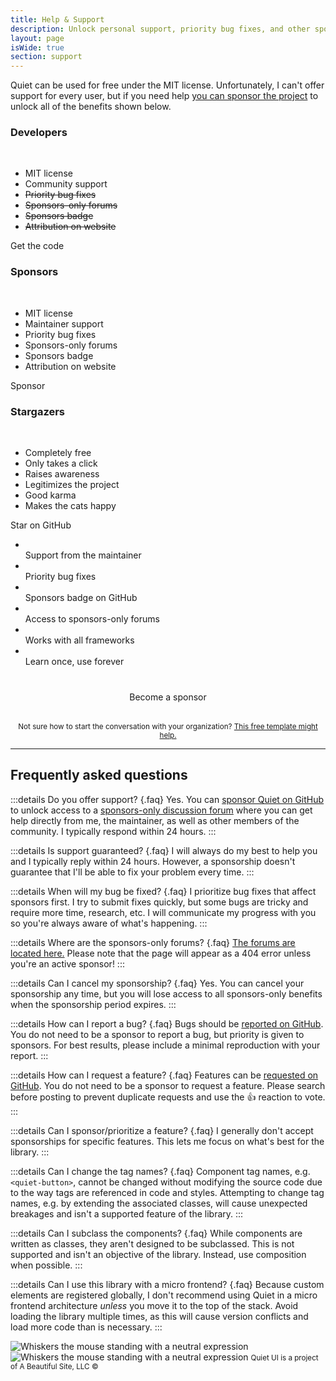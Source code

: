 ```yaml
---
title: Help & Support
description: Unlock personal support, priority bug fixes, and other sponsor-only benefits with a sponsorship!
layout: page
isWide: true
section: support
---
```


Quiet can be used for free under the MIT license. Unfortunately, I can't offer support for every user, but if you need help [you can sponsor the project](https://github.com/sponsors/quietui) to unlock all of the benefits shown below.

<div class="sponsor-tiers">
  <div class="sponsor-tier">
    <quiet-icon class="sponsor-tier-icon" name="code" style="color: #7db664;"></quiet-icon>
    <h3 data-no-anchor>Developers</h3><br>
    <ul>
      <li><quiet-icon name="check" style="color: #7db664;"></quiet-icon> MIT license</li>
      <li><quiet-icon name="check" style="color: #7db664;"></quiet-icon> Community support</li>
      <li><quiet-icon name="x" style="color: #b91c1c;"></quiet-icon> <s>Priority bug fixes</s></li>
      <li><quiet-icon name="x" style="color: #b91c1c;"></quiet-icon> <s>Sponsors-only forums</s></li>
      <li><quiet-icon name="x" style="color: #b91c1c;"></quiet-icon> <s>Sponsors badge</s></li>
      <li><quiet-icon name="x" style="color: #b91c1c;"></quiet-icon> <s>Attribution on website</s></li>
    </ul>
    <quiet-button pill href="https://github.com/quietui/quiet/" target="_blank">
      <quiet-icon slot="start" name="brand-github"></quiet-icon>
      Get the code
    </quiet-button>
  </div>

  <div class="sponsor-tier">
    <quiet-icon class="sponsor-tier-icon" name="heart-handshake" style="color: #7577c5;"></quiet-icon>
    <h3 data-no-anchor>Sponsors</h3><br>
    <ul>
      <li><quiet-icon name="check" style="color: #7db664;"></quiet-icon> MIT license</li>
      <li><quiet-icon name="check" style="color: #7db664;"></quiet-icon> Maintainer support</li>
      <li><quiet-icon name="check" style="color: #7db664;"></quiet-icon> Priority bug fixes</li>
      <li><quiet-icon name="check" style="color: #7db664;"></quiet-icon> Sponsors-only forums</li>
      <li><quiet-icon name="check" style="color: #7db664;"></quiet-icon> Sponsors badge</li>
      <li><quiet-icon name="check" style="color: #7db664;"></quiet-icon> Attribution on website</li>
    </ul>
    <quiet-button variant="primary" appearance="outline" pill href="https://github.com/sponsors/quietui" target="_blank">
      <quiet-icon slot="start" family="filled" name="heart" style="color: deeppink;"></quiet-icon>
      Sponsor
    </quiet-button>
  </div>

  <div class="sponsor-tier">
    <quiet-icon class="sponsor-tier-icon" name="comet" style="color: #c5a231;"></quiet-icon>
    <h3 data-no-anchor>Stargazers</h3><br>
    <ul>
      <li><quiet-icon name="coins" style="color: #c5a231;"></quiet-icon> Completely free</li>
      <li><quiet-icon name="pointer" style="color: #e886a7;"></quiet-icon> Only takes a click</li>
      <li><quiet-icon name="award" style="color: #58acf2;"></quiet-icon> Raises awareness</li>
      <li><quiet-icon name="rosette-discount-check" style="color: #7db664;"></quiet-icon> Legitimizes the project</li>
      <li><quiet-icon name="yin-yang" style="color: #e98d61;"></quiet-icon> Good karma</li>
      <li><quiet-icon name="cat" style="color: #b394f4;"></quiet-icon> Makes the cats happy</li>
    </ul>
    <quiet-button pill href="https://github.com/quietui/quiet/stargazers" target="_blank">
      <quiet-icon slot="start" name="star"></quiet-icon>
      Star on GitHub
    </quiet-button>
  </div>  
</div>

<ul class="features-grid" aria-label="Features">
  <li><quiet-icon name="send" style="color: #58acf2;"></quiet-icon><br>Support from the maintainer</li>
  <li><quiet-icon name="bug" style="color: #e98d61;"></quiet-icon><br>Priority bug fixes</li>
  <li><quiet-icon name="circle-dashed-check" style="color: #e886a7;"></quiet-icon><br>Sponsors badge on GitHub</li>
  <li><quiet-icon name="key" style="color: #c5a231;"></quiet-icon><br>Access to sponsors-only forums</li>
  <li><quiet-icon name="plug" style="color: #b394f4;"></quiet-icon><br>Works with all frameworks</li>
  <li><quiet-icon name="school" style="color: #7db664;"></quiet-icon><br>Learn once, use forever</li>
</ul>

<div 
  style="
    display: flex; 
    gap: 1rem; 
    justify-content: center; 
    margin-block: 2.5rem 2rem;
  "
>
  <quiet-button variant="primary" size="lg" appearance="outline" pill href="https://github.com/sponsors/quietui" target="_blank">
    <quiet-icon slot="start" family="filled" name="heart" style="color: deeppink;"></quiet-icon>
    Become a sponsor
  </quiet-button>
</div>

<p style="text-align: center;">
  <small>
    Not sure how to start the conversation with your organization? 
    <a href="/support/letter-to-your-org">This free template might help.</a>
  </small>
</p>

---

## Frequently asked questions

:::details Do you offer support? {.faq}
Yes. You can [sponsor Quiet on GitHub](https://github.com/sponsors/quietui) to unlock access to a [sponsors-only discussion forum](https://github.com/quietui/sponsors/discussions) where you can get help directly from me, the maintainer, as well as other members of the community. I typically respond within 24 hours.
:::

:::details Is support guaranteed? {.faq}
I will always do my best to help you and I typically reply within 24 hours. However, a sponsorship doesn't guarantee that I'll be able to fix your problem every time.
:::

:::details When will my bug be fixed? {.faq}
I prioritize bug fixes that affect sponsors first. I try to submit fixes quickly, but some bugs are tricky and require more time, research, etc. I will communicate my progress with you so you're always aware of what's happening.
:::

:::details Where are the sponsors-only forums? {.faq}
[The forums are located here.](https://github.com/quietui/sponsors) Please note that the page will appear as a 404 error unless you're an active sponsor!
:::

:::details Can I cancel my sponsorship? {.faq}
Yes. You can cancel your sponsorship any time, but you will lose access to all sponsors-only benefits when the sponsorship period expires.
:::

:::details How can I report a bug? {.faq}
Bugs should be [reported on GitHub](https://github.com/quietui/quiet/issues). You do not need to be a sponsor to report a bug, but priority is given to sponsors. For best results, please include a minimal reproduction with your report.
:::

:::details How can I request a feature? {.faq}
Features can be [requested on GitHub](https://github.com/quietui/quiet/discussions/categories/feature-requests). You do not need to be a sponsor to request a feature. Please search before posting to prevent duplicate requests and use the 👍 reaction to vote.
:::

:::details Can I sponsor/prioritize a feature? {.faq}
I generally don't accept sponsorships for specific features. This lets me focus on what's best for the library.
:::

:::details Can I change the tag names? {.faq}
Component tag names, e.g. `<quiet-button>`, cannot be changed without modifying the source code due to the way tags are referenced in code and styles. Attempting to change tag names, e.g. by extending the associated classes, will cause unexpected breakages and isn't a supported feature of the library.
:::

:::details Can I subclass the components? {.faq}
While components are written as classes, they aren't designed to be subclassed. This is not supported and isn't an objective of the library. Instead, use composition when possible.
:::

:::details Can I use this library with a micro frontend? {.faq}
Because custom elements are registered globally, I don't recommend using Quiet in a micro frontend architecture _unless_ you move it to the top of the stack. Avoid loading the library multiple times, as this will cause version conflicts and load more code than is necessary.
:::

<img class="whiskers-center whiskers-center only-light" src="/assets/images/whiskers/whiskers-neutral-light.svg" alt="Whiskers the mouse standing with a neutral expression">
<img class="whiskers-center whiskers-center only-dark" src="/assets/images/whiskers/whiskers-neutral-dark.svg" alt="Whiskers the mouse standing with a neutral expression">

<small class="copyright">
  Quiet UI is a project of A&nbsp;Beautiful&nbsp;Site,&nbsp;LLC
  &copy;<quiet-date year="numeric"></quiet-date>
</small>
